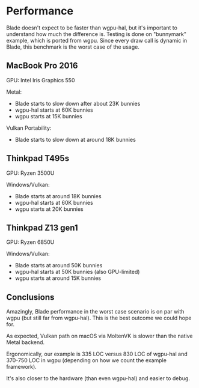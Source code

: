 # Performance

Blade doesn't expect to be faster than wgpu-hal, but it's important to understand how much the difference is. Testing is done on "bunnymark" example, which is ported from wgpu. Since every draw call is dynamic in Blade, this benchmark is the worst case of the usage.

## MacBook Pro 2016

GPU: Intel Iris Graphics 550

Metal:
  - Blade starts to slow down after about 23K bunnies
  - wgpu-hal starts at 60K bunnies
  - wgpu starts at 15K bunnies

Vulkan Portability:
  - Blade starts to slow down at around 18K bunnies

## Thinkpad T495s

GPU: Ryzen 3500U

Windows/Vulkan:
  - Blade starts at around 18K bunnies
  - wgpu-hal starts at 60K bunnies
  - wgpu starts at 20K bunnies

## Thinkpad Z13 gen1

GPU: Ryzen 6850U

Windows/Vulkan:
  - Blade starts at around 50K bunnies
  - wgpu-hal starts at 50K bunnies (also GPU-limited)
  - wgpu starts at around 15K bunnies

## Conclusions

Amazingly, Blade performance in the worst case scenario is on par with wgpu (but still far from wgpu-hal). This is the best outcome we could hope for.

As expected, Vulkan path on macOS via MoltenVK is slower than the native Metal backend.

Ergonomically, our example is 335 LOC versus 830 LOC of wgpu-hal and 370-750 LOC in wgpu (depending on how we count the example framework).

It's also closer to the hardware (than even wgpu-hal) and easier to debug.

